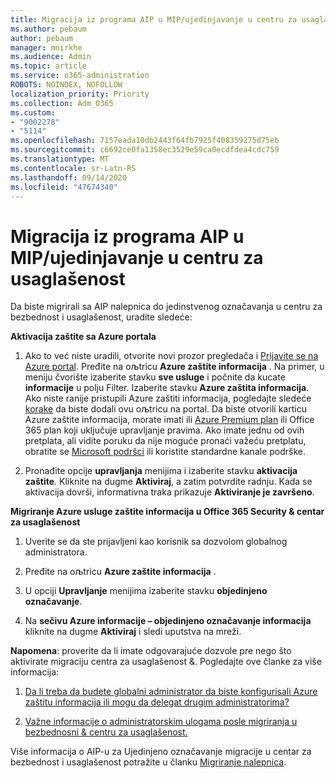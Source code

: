 ```yaml
---
title: Migracija iz programa AIP u MIP/ujedinjavanje u centru za usaglašenost
ms.author: pebaum
author: pebaum
manager: mnirkhe
ms.audience: Admin
ms.topic: article
ms.service: o365-administration
ROBOTS: NOINDEX, NOFOLLOW
localization_priority: Priority
ms.collection: Adm_O365
ms.custom:
- "9002278"
- "5114"
ms.openlocfilehash: 7157eada10db2443f64fb7925f408359275d75eb
ms.sourcegitcommit: c6692ce0fa1358ec3529e59ca0ecdfdea4cdc759
ms.translationtype: MT
ms.contentlocale: sr-Latn-RS
ms.lasthandoff: 09/14/2020
ms.locfileid: "47674340"
---
```

# <a name="migration-from-aip-to-mipunified-labeling-in-the-compliance-center"></a>Migracija iz programa AIP u MIP/ujedinjavanje u centru za usaglašenost

Da biste migrirali sa AIP nalepnica do jedinstvenog označavanja u centru za bezbednost i usaglašenost, uradite sledeće:

**Aktivacija zaštite sa Azure portala**

1. Ako to već niste uradili, otvorite novi prozor pregledača i [Prijavite se na Azure portal](https://docs.microsoft.com/azure/information-protection/deploy-use/configure-policy#signing-in-to-the-azure-portal). Pređite na oљtricu **Azure zaštite informacija** . Na primer, u meniju čvorište izaberite stavku **sve usluge** i počnite da kucate **informacije** u polju Filter. Izaberite stavku **Azure zaštita informacija**. Ako niste ranije pristupili Azure zaštiti informacija, pogledajte sledeće [korake](https://docs.microsoft.com/azure/information-protection/deploy-use/configure-policy#to-access-the-azure-information-protection-blade-for-the-first-time) da biste dodali ovu oљtricu na portal. Da biste otvorili karticu Azure zaštite informacija, morate imati ili [Azure Premium plan](https://www.microsoft.com/cloud-platform/azure-information-protection-pricing) ili Office 365 plan koji uključuje upravljanje pravima. Ako imate jednu od ovih pretplata, ali vidite poruku da nije moguće pronaći važeću pretplatu, obratite se [Microsoft podršci](https://docs.microsoft.com/azure/information-protection/get-started/information-support#to-contact-microsoft-support) ili koristite standardne kanale podrške.

2. Pronađite opcije **upravljanja** menijima i izaberite stavku **aktivacija zaštite**. Kliknite na dugme **Aktiviraj**, a zatim potvrdite radnju. Kada se aktivacija dovrši, informativna traka prikazuje **Aktiviranje je završeno**.

**Migriranje Azure usluge zaštite informacija u Office 365 Security & centar za usaglašenost**

1. Uverite se da ste prijavljeni kao korisnik sa dozvolom globalnog administratora.

2. Pređite na oљtricu **Azure zaštite informacija** .

3. U opciji **Upravljanje** menijima izaberite stavku **objedinjeno označavanje**.

4. Na **sečivu Azure informacije – objedinjeno označavanje informacija** kliknite na dugme **Aktiviraj** i sledi uputstva na mreži.

**Napomena**: proverite da li imate odgovarajuće dozvole pre nego što aktivirate migraciju centra za usaglašenost &. Pogledajte ove članke za više informacija:

1. [Da li treba da budete globalni administrator da biste konfigurisali Azure zaštitu informacija ili mogu da delegat drugim administratorima?](https://docs.microsoft.com/azure/information-protection/faqs#do-you-need-to-be-a-global-admin-to-configure-azure-information-protection-or-can-i-delegate-to-other-administrators)

2. [Važne informacije o administratorskim ulogama posle migriranja u bezbednosni & centru za usaglašenost.](https://docs.microsoft.com/azure/information-protection/configure-policy-migrate-labels#important-information-about-administrative-roles)

Više informacija o AIP-u za Ujedinjeno označavanje migracije u centar za bezbednost i usaglašenost potražite u članku [Migriranje nalepnica](https://docs.microsoft.com/azure/information-protection/configure-policy-migrate-labels).
